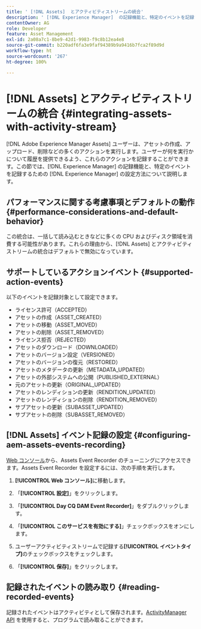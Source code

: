 ```yaml
---
title: ' [!DNL Assets]  とアクティビティストリームの統合'
description: ' [!DNL Experience Manager]  の記録機能と、特定のイベントを記録するための設定方法について説明します。'
contentOwner: AG
role: Developer
feature: Asset Management
exl-id: 2a08a7c1-8be9-42d1-9983-f9c8b12ea4e8
source-git-commit: b220adf6fa3e9faf94389b9a9416b7fca2f89d9d
workflow-type: ht
source-wordcount: '267'
ht-degree: 100%

---
```


# [!DNL Assets] とアクティビティストリームの統合 {#integrating-assets-with-activity-stream}

[!DNL Adobe Experience Manager Assets] ユーザーは、アセットの作成、アップロード、削除などの多くのアクションを実行します。ユーザーが何を実行かについて履歴を提供できるよう、これらのアクションを記録することができます。この節では、[!DNL Experience Manager] の記録機能と、特定のイベントを記録するための [!DNL Experience Manager] の設定方法について説明します。

## パフォーマンスに関する考慮事項とデフォルトの動作 {#performance-considerations-and-default-behavior}

この統合は、一括して読み込むときなどに多くの CPU およびディスク領域を消費する可能性があります。これらの理由から、[!DNL Assets] とアクティビティストリームの統合はデフォルトで無効になっています。

## サポートしているアクションイベント {#supported-action-events}

以下のイベントを記録対象として設定できます。

* ライセンス許可（ACCEPTED）
* アセットの作成（ASSET_CREATED）
* アセットの移動（ASSET_MOVED）
* アセットの削除（ASSET_REMOVED）
* ライセンス拒否（REJECTED）
* アセットのダウンロード（DOWNLOADED）
* アセットのバージョン設定（VERSIONED）
* アセットのバージョンの復元（RESTORED）
* アセットのメタデータの更新（METADATA_UPDATED）
* アセットの外部システムへの公開（PUBLISHED_EXTERNAL）
* 元のアセットの更新（ORIGINAL_UPDATED）
* アセットのレンディションの更新（RENDITION_UPDATED）
* アセットのレンディションの削除（RENDITION_REMOVED）
* サブアセットの更新（SUBASSET_UPDATED）
* サブアセットの削除（SUBASSET_REMOVED）

## [!DNL Assets] イベント記録の設定 {#configuring-aem-assets-events-recording}

[Web コンソール](/help/sites-deploying/configuring-osgi.md)から、Assets Event Recorder のチューニングにアクセスできます。Assets Event Recorder を設定するには、次の手順を実行します。

1. **[!UICONTROL Web コンソール]**&#x200B;に移動します。

1. 「**[!UICONTROL 設定]**」をクリックします。

1. 「**[!UICONTROL Day CQ DAM Event Recorder]**」をダブルクリックします。

1. 「**[!UICONTROL このサービスを有効にする]**」チェックボックスをオンにします。

1. ユーザーアクティビティストリームで記録する&#x200B;**[!UICONTROL イベントタイプ]**&#x200B;のチェックボックスをチェックします。

1. 「**[!UICONTROL 保存]**」をクリックします。

## 記録されたイベントの読み取り {#reading-recorded-events}

記録されたイベントはアクティビティとして保存されます。[ActivityManager API](https://helpx.adobe.com/experience-manager/6-5/sites/developing/using/reference-materials/javadoc/com/adobe/granite/activitystreams/ActivityManager.html) を使用すると、プログラムで読み取ることができます。
